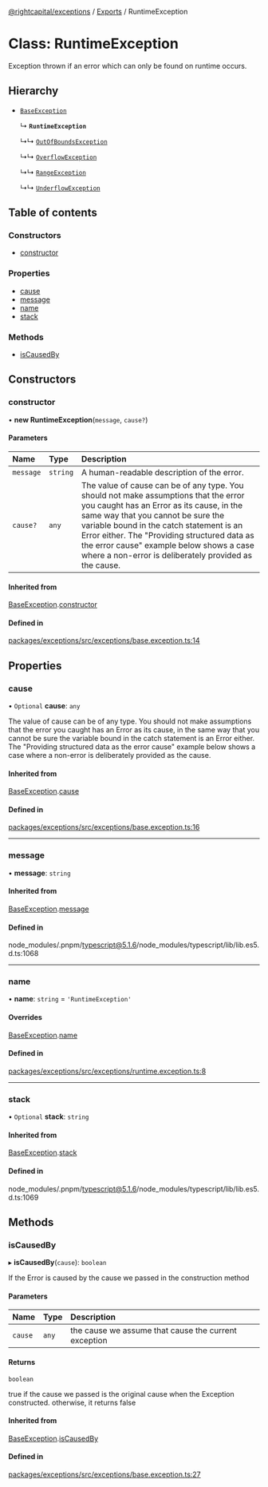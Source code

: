 [@rightcapital/exceptions](../README.md) / [Exports](../modules.md) / RuntimeException

# Class: RuntimeException

Exception thrown if an error which can only be found on runtime occurs.

## Hierarchy

- [`BaseException`](BaseException.md)

  ↳ **`RuntimeException`**

  ↳↳ [`OutOfBoundsException`](OutOfBoundsException.md)

  ↳↳ [`OverflowException`](OverflowException.md)

  ↳↳ [`RangeException`](RangeException.md)

  ↳↳ [`UnderflowException`](UnderflowException.md)

## Table of contents

### Constructors

- [constructor](RuntimeException.md#constructor)

### Properties

- [cause](RuntimeException.md#cause)
- [message](RuntimeException.md#message)
- [name](RuntimeException.md#name)
- [stack](RuntimeException.md#stack)

### Methods

- [isCausedBy](RuntimeException.md#iscausedby)

## Constructors

### constructor

• **new RuntimeException**(`message`, `cause?`)

#### Parameters

| Name | Type | Description |
| :------ | :------ | :------ |
| `message` | `string` | A human-readable description of the error. |
| `cause?` | `any` | The value of cause can be of any type. You should not make assumptions that the error you caught has an Error as its cause, in the same way that you cannot be sure the variable bound in the catch statement is an Error either. The "Providing structured data as the error cause" example below shows a case where a non-error is deliberately provided as the cause. |

#### Inherited from

[BaseException](BaseException.md).[constructor](BaseException.md#constructor)

#### Defined in

[packages/exceptions/src/exceptions/base.exception.ts:14](https://github.com/RightCapitalHQ/frontend-libraries/blob/98a64d7/packages/exceptions/src/exceptions/base.exception.ts#L14)

## Properties

### cause

• `Optional` **cause**: `any`

The value of cause can be of any type. You should not make assumptions that the error you caught has an Error as its cause, in the same way that you cannot be sure the variable bound in the catch statement is an Error either. The "Providing structured data as the error cause" example below shows a case where a non-error is deliberately provided as the cause.

#### Inherited from

[BaseException](BaseException.md).[cause](BaseException.md#cause)

#### Defined in

[packages/exceptions/src/exceptions/base.exception.ts:16](https://github.com/RightCapitalHQ/frontend-libraries/blob/98a64d7/packages/exceptions/src/exceptions/base.exception.ts#L16)

___

### message

• **message**: `string`

#### Inherited from

[BaseException](BaseException.md).[message](BaseException.md#message)

#### Defined in

node_modules/.pnpm/typescript@5.1.6/node_modules/typescript/lib/lib.es5.d.ts:1068

___

### name

• **name**: `string` = `'RuntimeException'`

#### Overrides

[BaseException](BaseException.md).[name](BaseException.md#name)

#### Defined in

[packages/exceptions/src/exceptions/runtime.exception.ts:8](https://github.com/RightCapitalHQ/frontend-libraries/blob/98a64d7/packages/exceptions/src/exceptions/runtime.exception.ts#L8)

___

### stack

• `Optional` **stack**: `string`

#### Inherited from

[BaseException](BaseException.md).[stack](BaseException.md#stack)

#### Defined in

node_modules/.pnpm/typescript@5.1.6/node_modules/typescript/lib/lib.es5.d.ts:1069

## Methods

### isCausedBy

▸ **isCausedBy**(`cause`): `boolean`

If the Error is caused by the cause we passed in the construction method

#### Parameters

| Name | Type | Description |
| :------ | :------ | :------ |
| `cause` | `any` | the cause we assume that cause the current exception |

#### Returns

`boolean`

true if the cause we passed is the original cause when the Exception constructed. otherwise, it returns false

#### Inherited from

[BaseException](BaseException.md).[isCausedBy](BaseException.md#iscausedby)

#### Defined in

[packages/exceptions/src/exceptions/base.exception.ts:27](https://github.com/RightCapitalHQ/frontend-libraries/blob/98a64d7/packages/exceptions/src/exceptions/base.exception.ts#L27)
